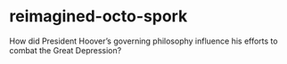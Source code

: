 # reimagined-octo-spork
How did President Hoover’s governing philosophy influence his efforts to combat the Great Depression?
